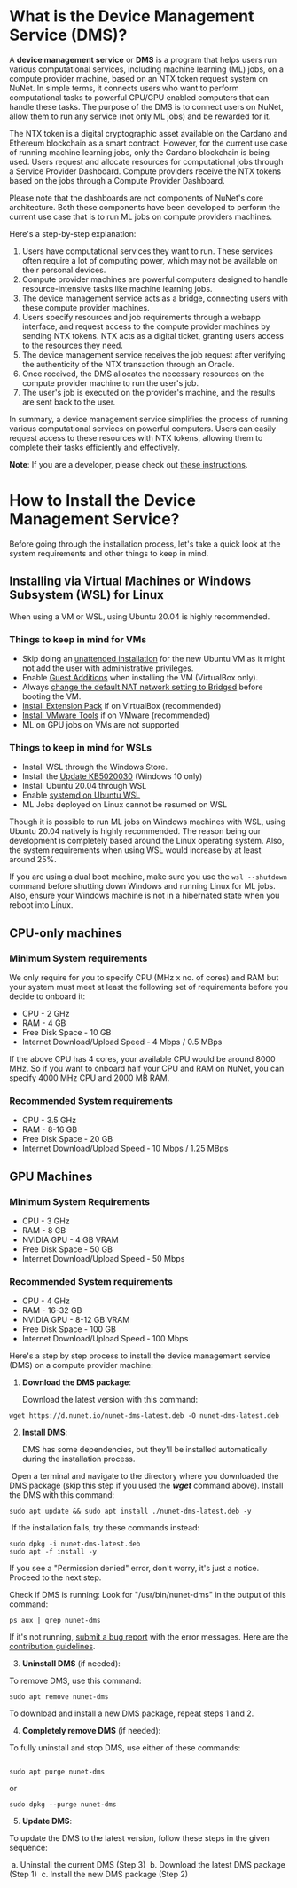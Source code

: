 # What is the Device Management Service (DMS)?

A **device management service** or **DMS** is a program that helps users run various computational services, including machine learning (ML) jobs, on a compute provider machine, based on an NTX token request system on NuNet. In simple terms, it connects users who want to perform computational tasks to powerful CPU/GPU enabled computers that can handle these tasks. The purpose of the DMS is to connect users on NuNet, allow them to run any service (not only ML jobs) and be rewarded for it.

The NTX token is a digital cryptographic asset available on the Cardano and Ethereum blockchain as a smart contract. However, for the current use case of running machine learning jobs, only the Cardano blockchain is being used. Users request and allocate resources for computational jobs through a Service Provider Dashboard. Compute providers receive the NTX tokens based on the jobs through a Compute Provider Dashboard.

Please note that the dashboards are not components of NuNet's core architecture. Both these components have been developed to perform the current use case that is to run ML jobs on compute providers machines.

Here's a step-by-step explanation:

1. Users have computational services they want to run. These services often require a lot of computing power, which may not be available on their personal devices.
2. Compute provider machines are powerful computers designed to handle resource-intensive tasks like machine learning jobs.
3. The device management service acts as a bridge, connecting users with these compute provider machines.
4. Users specify resources and job requirements through a webapp interface, and request access to the compute provider machines by sending NTX tokens. NTX acts as a digital ticket, granting users access to the resources they need.
5. The device management service receives the job request after verifying the authenticity of the NTX transaction through an Oracle.
6. Once received, the DMS allocates the necessary resources on the compute provider machine to run the user's job.
7. The user's job is executed on the provider's machine, and the results are sent back to the user.

In summary, a device management service simplifies the process of running various computational services on powerful computers. Users can easily request access to these resources with NTX tokens, allowing them to complete their tasks efficiently and effectively.

**Note**: If you are a developer, please check out [these instructions](https://gitlab.com/nunet/device-management-service/-/blob/develop/README-DEV.md).

# How to Install the Device Management Service?

Before going through the installation process, let's take a quick look at the system requirements and other things to keep in mind.

## Installing via Virtual Machines or Windows Subsystem (WSL) for Linux

When using a VM or WSL, using Ubuntu 20.04 is highly recommended.

### Things to keep in mind for VMs

- Skip doing an [unattended installation](https://www.virtualbox.org/manual/ch01.html#create-vm-wizard-unattended-install) for the new Ubuntu VM as it might not add the user with administrative privileges.
- Enable [Guest Additions](https://www.virtualbox.org/manual/ch04.html) when installing the VM (VirtualBox only).
- Always [change the default NAT network setting to Bridged](https://www.techrepublic.com/article/how-to-set-bridged-networking-in-a-virtualbox-virtual-machine) before booting the VM.
- [Install Extension Pack](https://phoenixnap.com/kb/install-virtualbox-extension-pack) if on VirtualBox (recommended)
- [Install VMware Tools](https://kb.vmware.com/s/article/1014294) if on VMware (recommended)
- ML on GPU jobs on VMs are not supported

### Things to keep in mind for WSLs

- Install WSL through the Windows Store.
- Install the [Update KB5020030](https://www.catalog.update.microsoft.com/Search.aspx?q=KB5020030) (Windows 10 only)
- Install Ubuntu 20.04 through WSL
- Enable [systemd on Ubuntu WSL](https://www.xda-developers.com/how-enable-systemd-in-wsl)
- ML Jobs deployed on Linux cannot be resumed on WSL

Though it is possible to run ML jobs on Windows machines with WSL, using Ubuntu 20.04 natively is highly recommended. The reason being our development is completely based around the Linux operating system. Also, the system requirements when using WSL would increase by at least around 25%.

If you are using a dual boot machine, make sure you use the `wsl --shutdown` command before shutting down Windows and running Linux for ML jobs. Also, ensure your Windows machine is not in a hibernated state when you reboot into Linux.

## CPU-only machines

### Minimum System requirements

We only require for you to specify CPU (MHz x no. of cores) and RAM but your system must meet at least the following set of requirements before you decide to onboard it:

- CPU - 2 GHz
- RAM - 4 GB
- Free Disk Space - 10 GB
- Internet Download/Upload Speed - 4 Mbps / 0.5 MBps

If the above CPU has 4 cores, your available CPU would be around 8000 MHz. So if you want to onboard half your CPU and RAM on NuNet, you can specify 4000 MHz CPU and 2000 MB RAM.

### Recommended System requirements

- CPU - 3.5 GHz
- RAM - 8-16 GB
- Free Disk Space - 20 GB
- Internet Download/Upload Speed - 10 Mbps / 1.25 MBps

## GPU Machines

### Minimum System Requirements

- CPU - 3 GHz
- RAM - 8 GB
- NVIDIA GPU - 4 GB VRAM
- Free Disk Space - 50 GB
- Internet Download/Upload Speed - 50 Mbps

### Recommended System requirements

- CPU - 4 GHz
- RAM - 16-32 GB
- NVIDIA GPU - 8-12 GB VRAM
- Free Disk Space - 100 GB
- Internet Download/Upload Speed - 100 Mbps

Here's a step by step process to install the device management service (DMS) on a compute provider machine:

1. **Download the DMS package**:

   Download the latest version with this command:

```
wget https://d.nunet.io/nunet-dms-latest.deb -O nunet-dms-latest.deb
```

2. **Install DMS**: 

   DMS has some dependencies, but they'll be installed automatically during the installation process.

​	   Open a terminal and navigate to the directory where you downloaded the DMS package (skip this step if you used 	   the ***wget*** command above). Install the DMS with this command:

```
sudo apt update && sudo apt install ./nunet-dms-latest.deb -y
```

​		If the installation fails, try these commands instead:

```
sudo dpkg -i nunet-dms-latest.deb
sudo apt -f install -y
```

If you see a "Permission denied" error, don't worry, it's just a notice. Proceed to the next step.

Check if DMS is running: Look for "/usr/bin/nunet-dms" in the output of this command:

```
ps aux | grep nunet-dms
```

If it's not running, [submit a bug report](https://gitlab.com/nunet/documentation/-/issues) with the error messages. Here are the [contribution guidelines](https://gitlab.com/nunet/documentation/-/wikis/Contribution-Guidelines).

3. **Uninstall DMS** (if needed): 

To remove DMS, use this command:

```
sudo apt remove nunet-dms
```

To download and install a new DMS package, repeat steps 1 and 2.

4. **Completely remove DMS** (if needed): 

To fully uninstall and stop DMS, use either of these commands:

```

sudo apt purge nunet-dms
```

or

```
sudo dpkg --purge nunet-dms
```

5. **Update DMS**: 

To update the DMS to the latest version, follow these steps in the given sequence:

​	a. Uninstall the current DMS (Step 3) 
​	b. Download the latest DMS package (Step 1) 
​	c. Install the new DMS package (Step 2)

